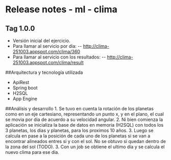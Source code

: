 # Release notes - ml - clima

## Tag 1.0.0
- Versión inicial del ejercicio.
- Para llamar al servicio por dia: 
-- http://clima-251003.appspot.com/clima/360
- Para llamar al servicio con los resultados:
-- http://clima-251003.appspot.com/clima/result

##Arquitectura y tecnología utilizada
- ApiRest
- Spring boot 
- H2SQL
- App Engine

##Análisis y desarrollo
	1. Se tuvo en cuenta la rotación de los planetas como en un eje cartesiano, representando un punto x, y en el plano, el cual se movia por dia de acuerdo a su velocidad angular.
	2. Ni bien comienza la aplicación se inicializa la base de datos en memoria (H2SQL) con todos los 3 planetas, los dias y planetas, para los proximos 10 años. 
	3. Luego se calcula en pase a la posición de cada uno de los planetas si se van a encontrar alineados entres si y con el sol. No se obtuvo si quedan dentro de la zona del sol (TODO).
	3. Con un job se obtiene el ultimo día y se calcula el nuevo clima para ese dia. 
